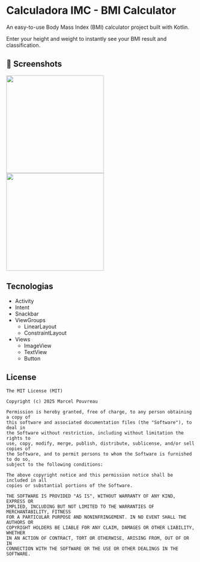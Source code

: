 # Calculadora IMC - BMI Calculator
An easy-to-use Body Mass Index (BMI) calculator project built with Kotlin.

Enter your height and weight to instantly see your BMI result and classification.

## :camera_flash: Screenshots
<!-- You can add more screenshots here if you like -->
<img src = "https://github.com/user-attachments/assets/83cc3f80-fbe6-43ec-b78a-d0b305e6e6ac" width=260 /> <img src = "https://github.com/user-attachments/assets/8f8c87c0-8b02-449b-b894-7e447374c0c6" width=260 />

## Tecnologias
- Activity
- Intent
- Snackbar
- ViewGroups
  - LinearLayout
  - ConstraintLayout
- Views
  - ImageView
  - TextView
  - Button

## License
```
The MIT License (MIT)

Copyright (c) 2025 Marcel Pouvreau

Permission is hereby granted, free of charge, to any person obtaining a copy of
this software and associated documentation files (the "Software"), to deal in
the Software without restriction, including without limitation the rights to
use, copy, modify, merge, publish, distribute, sublicense, and/or sell copies of
the Software, and to permit persons to whom the Software is furnished to do so,
subject to the following conditions:

The above copyright notice and this permission notice shall be included in all
copies or substantial portions of the Software.

THE SOFTWARE IS PROVIDED "AS IS", WITHOUT WARRANTY OF ANY KIND, EXPRESS OR
IMPLIED, INCLUDING BUT NOT LIMITED TO THE WARRANTIES OF MERCHANTABILITY, FITNESS
FOR A PARTICULAR PURPOSE AND NONINFRINGEMENT. IN NO EVENT SHALL THE AUTHORS OR
COPYRIGHT HOLDERS BE LIABLE FOR ANY CLAIM, DAMAGES OR OTHER LIABILITY, WHETHER
IN AN ACTION OF CONTRACT, TORT OR OTHERWISE, ARISING FROM, OUT OF OR IN
CONNECTION WITH THE SOFTWARE OR THE USE OR OTHER DEALINGS IN THE SOFTWARE.
```
